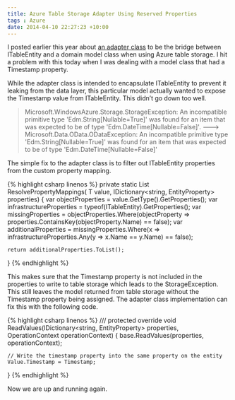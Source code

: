 ```yaml
---
title: Azure Table Storage Adapter Using Reserved Properties
tags : Azure
date: 2014-04-10 22:27:23 +10:00
---
```


I posted earlier this year about [an adapter class][0] to be the bridge between ITableEntity and a domain model class when using Azure table storage. I hit a problem with this today when I was dealing with a model class that had a Timestamp property. 

While the adapter class is intended to encapsulate ITableEntity to prevent it leaking from the data layer, this particular model actually wanted to expose the Timestamp value from ITableEntity. This didn’t go down too well.

> Microsoft.WindowsAzure.Storage.StorageException: An incompatible primitive type 'Edm.String[Nullable=True]' was found for an item that was expected to be of type 'Edm.DateTime[Nullable=False]'. ---> Microsoft.Data.OData.ODataException: An incompatible primitive type 'Edm.String[Nullable=True]' was found for an item that was expected to be of type 'Edm.DateTime[Nullable=False]'

The simple fix to the adapter class is to filter out ITableEntity properties from the custom property mapping.{% highlight csharp linenos %}
private static List<PropertyInfo> ResolvePropertyMappings(
    T value,
    IDictionary<string, EntityProperty> properties)
{
    var objectProperties = value.GetType().GetProperties();
    var infrastructureProperties = typeof(ITableEntity).GetProperties();
    var missingProperties =
        objectProperties.Where(objectProperty => properties.ContainsKey(objectProperty.Name) == false);
    var additionalProperties =
        missingProperties.Where(x => infrastructureProperties.Any(y => x.Name == y.Name) == false);
    
    return additionalProperties.ToList();
}
{% endhighlight %}

This makes sure that the Timestamp property is not included in the properties to write to table storage which leads to the StorageException. This still leaves the model returned from table storage without the Timestamp property being assigned. The adapter class implementation can fix this with the following code.{% highlight csharp linenos %}
/// <inheritdoc />
protected override void ReadValues(IDictionary<string, EntityProperty> properties, OperationContext operationContext)
{
    base.ReadValues(properties, operationContext);
    
    // Write the timestamp property into the same property on the entity
    Value.Timestamp = Timestamp;
}
{% endhighlight %}

Now we are up and running again.

[0]: /post/2014/01/07/Using-the-EntityAdapter-for-Azure-Table-Storage.aspx
